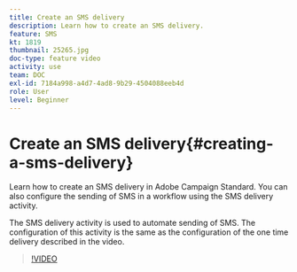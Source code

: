 ```yaml
---
title: Create an SMS delivery
description: Learn how to create an SMS delivery.
feature: SMS
kt: 1819
thumbnail: 25265.jpg
doc-type: feature video
activity: use
team: DOC
exl-id: 7184a998-a4d7-4ad8-9b29-4504088eeb4d
role: User
level: Beginner
---
```

# Create an SMS delivery{#creating-a-sms-delivery}

Learn how to create an SMS delivery in Adobe Campaign Standard. You can also configure the sending of SMS in a workflow using the SMS delivery activity.

The SMS delivery activity is used to automate sending of SMS. The configuration of this activity is the same as the configuration of the one time delivery described in the video.

>[!VIDEO](https://video.tv.adobe.com/v/25265/?quality=12)
